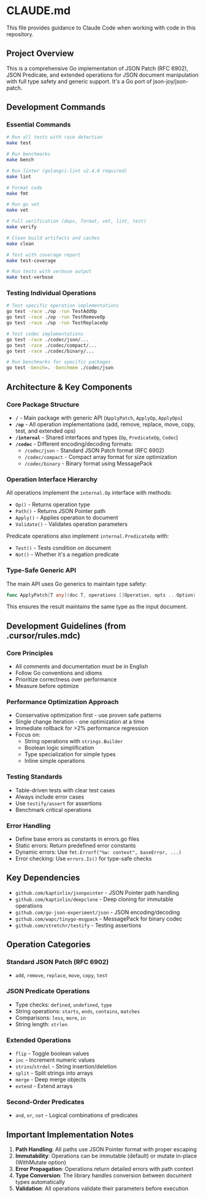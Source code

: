 # CLAUDE.md

This file provides guidance to Claude Code when working with code in this repository.

## Project Overview

This is a comprehensive Go implementation of JSON Patch (RFC 6902), JSON Predicate, and extended operations for JSON document manipulation with full type safety and generic support. It's a Go port of json-joy/json-patch.

## Development Commands

### Essential Commands
```bash
# Run all tests with race detection
make test

# Run benchmarks
make bench

# Run linter (golangci-lint v2.4.0 required)
make lint

# Format code
make fmt

# Run go vet
make vet

# Full verification (deps, format, vet, lint, test)
make verify

# Clean build artifacts and caches
make clean

# Test with coverage report
make test-coverage

# Run tests with verbose output
make test-verbose
```

### Testing Individual Operations
```bash
# Test specific operation implementations
go test -race ./op -run TestAddOp
go test -race ./op -run TestRemoveOp
go test -race ./op -run TestReplaceOp

# Test codec implementations
go test -race ./codec/json/...
go test -race ./codec/compact/...
go test -race ./codec/binary/...

# Run benchmarks for specific packages
go test -bench=. -benchmem ./codec/json
```

## Architecture & Key Components

### Core Package Structure
- **`/`** - Main package with generic API (`ApplyPatch`, `ApplyOp`, `ApplyOps`)
- **`/op`** - All operation implementations (add, remove, replace, move, copy, test, and extended ops)
- **`/internal`** - Shared interfaces and types (`Op`, `PredicateOp`, `Codec`)
- **`/codec`** - Different encoding/decoding formats:
  - `/codec/json` - Standard JSON Patch format (RFC 6902)
  - `/codec/compact` - Compact array format for size optimization
  - `/codec/binary` - Binary format using MessagePack

### Operation Interface Hierarchy
All operations implement the `internal.Op` interface with methods:
- `Op()` - Returns operation type
- `Path()` - Returns JSON Pointer path
- `Apply()` - Applies operation to document
- `Validate()` - Validates operation parameters

Predicate operations also implement `internal.PredicateOp` with:
- `Test()` - Tests condition on document
- `Not()` - Whether it's a negation predicate

### Type-Safe Generic API
The main API uses Go generics to maintain type safety:
```go
func ApplyPatch[T any](doc T, operations []Operation, opts ...Option) (*Result[T], error)
```
This ensures the result maintains the same type as the input document.

## Development Guidelines (from .cursor/rules.mdc)

### Core Principles
- All comments and documentation must be in English
- Follow Go conventions and idioms
- Prioritize correctness over performance
- Measure before optimize

### Performance Optimization Approach
- Conservative optimization first - use proven safe patterns
- Single change iteration - one optimization at a time
- Immediate rollback for >2% performance regression
- Focus on:
  - String operations with `strings.Builder`
  - Boolean logic simplification
  - Type specialization for simple types
  - Inline simple operations

### Testing Standards
- Table-driven tests with clear test cases
- Always include error cases
- Use `testify/assert` for assertions
- Benchmark critical operations

### Error Handling
- Define base errors as constants in errors.go files
- Static errors: Return predefined error constants
- Dynamic errors: Use `fmt.Errorf("%w: context", baseError, ...)`
- Error checking: Use `errors.Is()` for type-safe checks

## Key Dependencies
- `github.com/kaptinlin/jsonpointer` - JSON Pointer path handling
- `github.com/kaptinlin/deepclone` - Deep cloning for immutable operations
- `github.com/go-json-experiment/json` - JSON encoding/decoding
- `github.com/wapc/tinygo-msgpack` - MessagePack for binary codec
- `github.com/stretchr/testify` - Testing assertions

## Operation Categories

### Standard JSON Patch (RFC 6902)
- `add`, `remove`, `replace`, `move`, `copy`, `test`

### JSON Predicate Operations
- Type checks: `defined`, `undefined`, `type`
- String operations: `starts`, `ends`, `contains`, `matches`
- Comparisons: `less`, `more`, `in`
- String length: `strlen`

### Extended Operations
- `flip` - Toggle boolean values
- `inc` - Increment numeric values
- `strins`/`strdel` - String insertion/deletion
- `split` - Split strings into arrays
- `merge` - Deep merge objects
- `extend` - Extend arrays

### Second-Order Predicates
- `and`, `or`, `not` - Logical combinations of predicates

## Important Implementation Notes

1. **Path Handling**: All paths use JSON Pointer format with proper escaping
2. **Immutability**: Operations can be immutable (default) or mutate in-place (WithMutate option)
3. **Error Propagation**: Operations return detailed errors with path context
4. **Type Conversion**: The library handles conversion between document types automatically
5. **Validation**: All operations validate their parameters before execution
